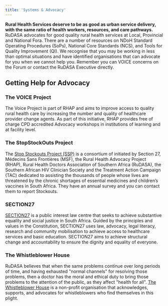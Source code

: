 ```yaml
---
title: 'Systems & Advocacy'
---
```

**Rural Health Services deserve to be as good as urban service delivery, with the same ratio of health workers, resources, and care pathways.** 
RuDASA advocates for good quality rural health services at Local, Provincial and National Fora. There are a number of resources on NDoH Standard Operating Procedures (SoPs), National Core Standards (NCS), and Tools for Quality Improvement (QI). We recognise that you may be working in less than optimal situations and have identified organisations that can advocate for you when we cannot help you. Remember you can VOICE concerns on the Forum or contact the RuDASA Executive directly.

## Getting Help for Advocacy
 
### The VOICE Project
The Voice Project is part of RHAP and aims to improve access to quality rural health care by increasing the number and quality of healthcare provider change agents. As part of this initiative, RHAP provides free of charge CPD accredited Advocacy workshops in institutions of learning and at facility level.

### The StopStockOuts Project
The [Stop Stockouts Project (SSP)](https://whistleblowerhouse.org) is a consortium of initiated by Section 27, Médecins Sans Frontières (MSF), the Rural Health Advocacy Project (RHAP), Rural Health Doctors Association of Southern Africa (RuDASA), the Southern African HIV Clinician Society and the Treatment Action Campaign (TAC) dedicated to assisting the thousands of people whose lives are threatened by the chronic shortages of essential medicines and children’s vaccines in South Africa. They have an annual survey and you can contact them to report Stockouts.

### SECTION27
[SECTION27](https://section27.org.za) is a public interest law centre that seeks to achieve substantive equality and social justice in South Africa. Guided by the principles and values in the Constitution, SECTION27 uses law, advocacy, legal literacy, research and community mobilisation to achieve access to healthcare services and basic education. SECTION27 aims to achieve structural change and accountability to ensure the dignity and equality of everyone.

### The Whistleblower House
RuDASA believes that when the same problems continue over long periods of time, and having exhausted "normal channels" for resolving those problems, then a doctor has the moral and ethical duty to bring those problems to the attention of the public, as they affect "health for all". [The Whistleblower House](https://whistleblowerhouse.org) is a non-profit organisation that acknowledges, supports, and advocates for whistleblowers who find themselves in this plight.

<!--
    This is a comment and is not displayed on the website. Do not alter this text between arrows (->).
    To change the content in this file, simply retype/ copy+paste any text above, as you would in a normal text file/ word document.

    Do not change the "title:" title, or the ---. Only change the text inside '' for that section.

    The hashtag ( # ) symbols followed by a space and then text show a heading. The more #s you have, the smaller/"less important" the heading. You can add up to 6 # but we suggest max 4 #. make sure each heading is on a separate line.

    The text surrounded by double  stars ( ** ) with no spaces shows bold text. 

    Please refer to the "HOW TO USE" or "HOW TO USE SHORT" files for more information.
 -->